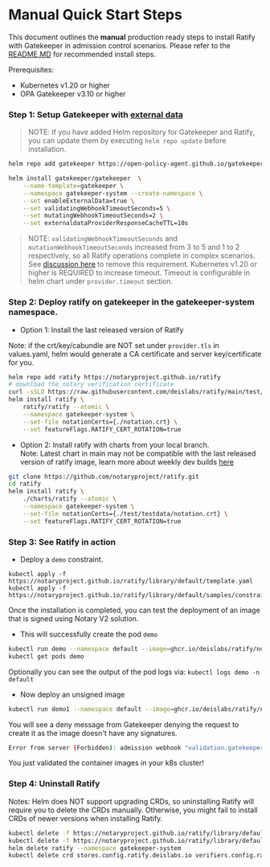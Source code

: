 
# Manual Quick Start Steps

This document outlines the **manual** production ready steps to install Ratify with Gatekeeper in admission control scenarios. Please refer to the [README.MD](../quick-start.mdx) for recommended install steps.

Prerequisites:
- Kubernetes v1.20 or higher
- OPA Gatekeeper v3.10 or higher  

### Step 1: Setup Gatekeeper with [external data](https://open-policy-agent.github.io/gatekeeper/website/docs/externaldata)

> NOTE: If you have added Helm repository for Gatekeeper and Ratify, you can update them by executing `helm repo update` before installation.

```bash
helm repo add gatekeeper https://open-policy-agent.github.io/gatekeeper/charts

helm install gatekeeper/gatekeeper  \
    --name-template=gatekeeper \
    --namespace gatekeeper-system --create-namespace \
    --set enableExternalData=true \
    --set validatingWebhookTimeoutSeconds=5 \
    --set mutatingWebhookTimeoutSeconds=2 \
    --set externaldataProviderResponseCacheTTL=10s
```

> NOTE: `validatingWebhookTimeoutSeconds` and `mutationWebhookTimeoutSeconds` increased from 3 to 5 and 1 to 2 respectively, so all Ratify operations complete in complex scenarios. See [discussion here](https://github.com/ratify-project/ratify/issues/269) to remove this requirement. Kubernetes v1.20 or higher is REQUIRED to increase timeout. Timeout is configurable in helm chart under `provider.timeout` section.   

### Step 2: Deploy ratify on gatekeeper in the gatekeeper-system namespace.

- Option 1: Install the last released version of Ratify

Note: if the crt/key/cabundle are NOT set under `provider.tls` in values.yaml, helm would generate a CA certificate and server key/certificate for you.

```bash
helm repo add ratify https://notaryproject.github.io/ratify
# download the notary verification certificate
curl -sSLO https://raw.githubusercontent.com/deislabs/ratify/main/test/testdata/notation.crt
helm install ratify \
    ratify/ratify --atomic \
    --namespace gatekeeper-system \
    --set-file notationCerts={./notation.crt} \
    --set featureFlags.RATIFY_CERT_ROTATION=true
```

- Option 2: Install ratify with charts from your local branch.  
Note: Latest chart in main may not be compatible with the last released version of ratify image, learn more about weekly dev builds [here](https://github.com/notaryproject/ratify/blob/main/RELEASES.md#weekly-dev-release) 
```bash
git clone https://github.com/notaryproject/ratify.git
cd ratify
helm install ratify \
    ./charts/ratify --atomic \
    --namespace gatekeeper-system \
    --set-file notationCerts={./test/testdata/notation.crt} \
    --set featureFlags.RATIFY_CERT_ROTATION=true
```

### Step 3: See Ratify in action

- Deploy a `demo` constraint.
```
kubectl apply -f https://notaryproject.github.io/ratify/library/default/template.yaml
kubectl apply -f https://notaryproject.github.io/ratify/library/default/samples/constraint.yaml
```

Once the installation is completed, you can test the deployment of an image that is signed using Notary V2 solution.

- This will successfully create the pod `demo`

```bash
kubectl run demo --namespace default --image=ghcr.io/deislabs/ratify/notary-image:signed
kubectl get pods demo
```

Optionally you can see the output of the pod logs via: `kubectl logs demo -n default`

- Now deploy an unsigned image

```bash
kubectl run demo1 --namespace default --image=ghcr.io/deislabs/ratify/notary-image:unsigned
```

You will see a deny message from Gatekeeper denying the request to create it as the image doesn't have any signatures.

```bash
Error from server (Forbidden): admission webhook "validation.gatekeeper.sh" denied the request: [ratify-constraint] Subject failed verification: wabbitnetworks.azurecr.io/test/net-monitor:unsigned
```

You just validated the container images in your k8s cluster!

### Step 4: Uninstall Ratify
Notes: Helm does NOT support upgrading CRDs, so uninstalling Ratify will require you to delete the CRDs manually. Otherwise, you might fail to install CRDs of newer versions when installing Ratify.
```bash
kubectl delete -f https://notaryproject.github.io/ratify/library/default/template.yaml
kubectl delete -f https://notaryproject.github.io/ratify/library/default/samples/constraint.yaml
helm delete ratify --namespace gatekeeper-system
kubectl delete crd stores.config.ratify.deislabs.io verifiers.config.ratify.deislabs.io certificatestores.config.ratify.deislabs.io policies.config.ratify.deislabs.io
```
